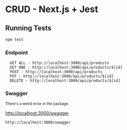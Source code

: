 # CRUD - Next.js + Jest

## Running Tests

```bash
npm test
```

### Endpoint

```
  GET ALL - http://localhost:3000/api/products
  GET ONE - http://localhost:3000/api/products/$[id]
  POST - http://localhost:3000/api/products
  PUT - http://localhost:3000/api/products/$[id]
  DELETE - http://localhost:3000/api/products/$[id]
```

### Swagger

<sup>There's a weird error in the package.</sup>

[http://localhost:3000/swagger](http://localhost:3000/swagger)

```
http://localhost:3000/swagger

```
